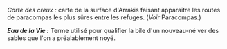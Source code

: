 _Carte des creux :_ carte de la surface d'Arrakis faisant apparaître les routes de paracompas les plus sûres entre les refuges. (_Voir_ Paracompas.)

_**Eau de la Vie :**_ Terme utilisé pour qualifier la bile d'un nouveau-né ver des sables que l'on a préalablement noyé.